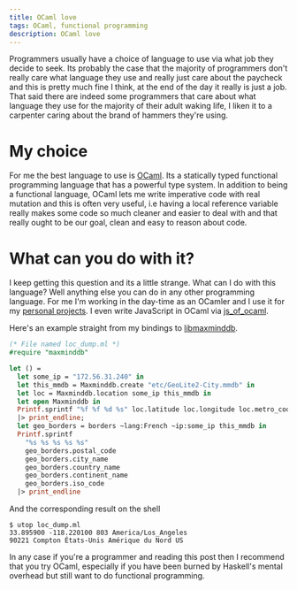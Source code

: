 ```yaml
---
title: OCaml love
tags: OCaml, functional programming
description: OCaml love
---
```


Programmers usually have a choice of language to use via what job they
decide to seek. Its probably the case that the majority of programmers
don't really care what language they use and really just care about
the paycheck and this is pretty much fine I think, at the end of the
day it really is just a job. That said there are indeed some
programmers that care about what language they use for the majority of
their adult waking life, I liken it to a carpenter caring about the
brand of hammers they're using.

# My choice

For me the best language to use is [OCaml](http://ocaml.org). Its a
statically typed functional programming language that has a powerful
type system. In addition to being a functional language, OCaml lets me
write imperative code with real mutation and this is often very
useful, i.e having a local reference variable really makes some code
so much cleaner and easier to deal with and that really ought to be
our goal, clean and easy to reason about code.

# What can you do with it?

I keep getting this question and its a little strange. What can I do
with this language? Well anything else you can do in any other
programming language. For me I'm working in the day-time as an OCamler
and I use it for my
[personal projects](https://github.com/fxfactorial). I even write
JavaScript in OCaml via
[js\_of\_ocaml](http://ocsigen.org/js_of_ocaml/).

Here's an example straight from my bindings to
[libmaxminddb](https://github.com/maxmind/libmaxminddb).

```ocaml
(* File named loc_dump.ml *)
#require "maxminddb"

let () =
  let some_ip = "172.56.31.240" in
  let this_mmdb = Maxminddb.create "etc/GeoLite2-City.mmdb" in
  let loc = Maxminddb.location some_ip this_mmdb in
  let open Maxminddb in
  Printf.sprintf "%f %f %d %s" loc.latitude loc.longitude loc.metro_code loc.time_zone
  |> print_endline;
  let geo_borders = borders ~lang:French ~ip:some_ip this_mmdb in
  Printf.sprintf
    "%s %s %s %s %s"
    geo_borders.postal_code
    geo_borders.city_name
    geo_borders.country_name
    geo_borders.continent_name
    geo_borders.iso_code
  |> print_endline
```

And the corresponding result on the shell

```shell
$ utop loc_dump.ml
33.895900 -118.220100 803 America/Los_Angeles
90221 Compton États-Unis Amérique du Nord US
```

In any case if you're a programmer and reading this post then I
recommend that you try OCaml, especially if you have been burned by
Haskell's mental overhead but still want to do functional programming.
